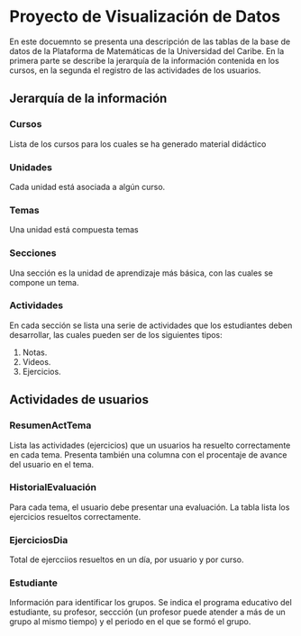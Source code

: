 # Proyecto de Visualización de Datos 

En este docuemnto se presenta una descripción de las tablas de la base de datos de la Plataforma de Matemáticas de la Universidad del Caribe. En la primera parte se describe la jerarquía de la información contenida en los cursos, en la segunda el registro de las actividades de los usuarios.

## Jerarquía de la información

### Cursos

Lista de los cursos para los cuales se ha generado material didáctico

### Unidades

Cada unidad está asociada a algún curso.

### Temas

Una unidad está compuesta temas

### Secciones

Una sección es la unidad de aprendizaje más básica, con las cuales se compone un tema.

### Actividades

En cada sección se lista una serie de actividades que los estudiantes deben desarrollar, las cuales pueden ser de los siguientes tipos: 

1. Notas.
2. Videos.
3. Ejercicios.

## Actividades de usuarios


### ResumenActTema

Lista las actividades (ejercicios) que un usuarios ha resuelto correctamente en cada tema. Presenta también una columna con el procentaje de avance del usuario en el tema.

### HistorialEvaluación

Para cada tema, el usuario debe presentar una evaluación. La tabla lista los ejercicios resueltos correctamente.

### EjerciciosDia

Total de ejercciios resueltos en un día, por usuario y por curso.

### Estudiante

Información para identificar los grupos. Se indica el programa educativo del estudiante, su profesor, seccción (un profesor puede atender a más de un grupo al mismo tiempo) y el periodo en el que se formó el grupo. 
